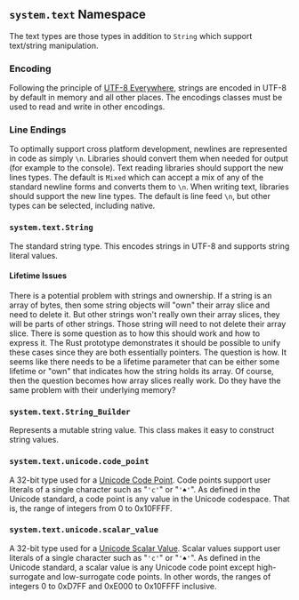 ## `system.text` Namespace

The text types are those types in addition to `String` which support text/string manipulation.

### Encoding

Following the principle of [UTF-8 Everywhere](http://utf8everywhere.org/), strings are encoded in UTF-8 by default in memory and all other places. The encodings classes must be used to read and write in other encodings.

### Line Endings

To optimally support cross platform development, newlines are represented in code as simply `\n`. Libraries should convert them when needed for output (for example to the console). Text reading libraries should support the new lines types. The default is `Mixed` which can accept a mix of any of the standard newline forms and converts them to `\n`. When writing text, libraries should support the new line types. The default is line feed `\n`, but other types can be selected, including native.

### `system.text.String`

The standard string type. This encodes strings in UTF-8 and supports string literal values.

#### Lifetime Issues

There is a potential problem with strings and ownership. If a string is an array of bytes, then some string objects will "own" their array slice and need to delete it. But other strings won't really own their array slices, they will be parts of other strings. Those string will need to not delete their array slice. There is some question as to how this should work and how to express it. The Rust prototype demonstrates it should be possible to unify these cases since they are both essentially pointers. The question is how. It seems like there needs to be a lifetime parameter that can be either some lifetime or "own" that indicates how the string holds its array. Of course, then the question becomes how array slices really work. Do they have the same problem with their underlying memory?

### `system.text.String_Builder`

Represents a mutable string value. This class makes it easy to construct string values.

### `system.text.unicode.code_point`

A 32-bit type used for a [Unicode Code Point](https://unicode.org/glossary/#code_point). Code points support user literals of a single character such as "`'c'`" or "`'♠'`". As defined in the Unicode standard, a code point is any value in the Unicode codespace. That is, the range of integers from 0 to 0x10FFFF.

### `system.text.unicode.scalar_value`

A 32-bit type used for a [Unicode Scalar Value](https://unicode.org/glossary/#unicode_scalar_value). Scalar values support user literals of a single character such as "`'c'`" or "`'♠'`". As defined in the Unicode standard, a scalar value is any Unicode code point except high-surrogate and low-surrogate code points. In other words, the ranges of integers 0 to 0xD7FF and 0xE000 to 0x10FFFF inclusive.
